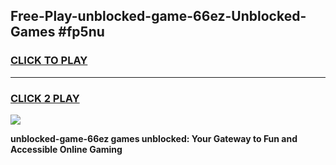 
## Free-Play-unblocked-game-66ez-Unblocked-Games #fp5nu
<h3>
<a href="https://news.freeplayer.one?title=unblocked-game-66ez&ref=8M">CLICK TO PLAY</a></h3>
<hr>

<h3>
<a href="https://news.freeplayer.one?title=unblocked-game-66ez&ref=8M">CLICK 2 PLAY</a>
  
</h3>

<a href="https://news.freeplayer.one?title=unblocked-game-66ez&ref=8M"><img src="https://clearcache.store/games.png"></a>


**unblocked-game-66ez games unblocked: Your Gateway to Fun and Accessible Online Gaming**
